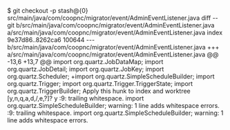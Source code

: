 $ git checkout -p stash@{0} src/main/java/com/coopnc/migrator/event/AdminEventListener.java
diff --git b/src/main/java/com/coopnc/migrator/event/AdminEventListener.java a/src/main/java/com/coopnc/migrator/event/AdminEventListener.java
index 9e37d86..8262ca6 100644
--- b/src/main/java/com/coopnc/migrator/event/AdminEventListener.java
+++ a/src/main/java/com/coopnc/migrator/event/AdminEventListener.java
@@ -13,6 +13,7 @@ import org.quartz.JobDataMap;
 import org.quartz.JobDetail;
 import org.quartz.JobKey;
 import org.quartz.Scheduler;
+import org.quartz.SimpleScheduleBuilder;
 import org.quartz.Trigger;
 import org.quartz.Trigger.TriggerState;
 import org.quartz.TriggerBuilder;
Apply this hunk to index and worktree [y,n,q,a,d,/,e,?]? y
<stdin>:9: trailing whitespace.
import org.quartz.SimpleScheduleBuilder;
warning: 1 line adds whitespace errors.
<stdin>:9: trailing whitespace.
import org.quartz.SimpleScheduleBuilder;
warning: 1 line adds whitespace errors.
